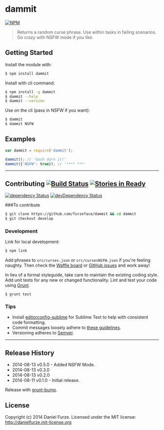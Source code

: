 # dammit
[![NPM](https://nodei.co/npm/dammit.png?downloads=true&downloadRank=true&stars=true)](https://nodei.co/npm/dammit/)

> Returns a random curse phrase. Use within tasks in failing scenarios. Go crazy with NSFW mode if you like.

## Getting Started

Install the module with: 

```sh
$ npm install dammit
```

Install with cli command:

```sh
$ npm install -g dammit
$ dammit --help
$ dammit --version
```

Use on the cli (pass in NSFW if you want):
```sh
$ dammit
$ dammit NSFW
```

## Examples
```js
var dammit = require('dammit');

dammit(); // 'Gosh darn it!'
dammit({'NSFW': true}); // '**** ***'
```

* * *

## Contributing [![Build Status](https://travis-ci.org/furzeface/dammit.svg?branch=master)](https://travis-ci.org/furzeface/dammit) [![Stories in Ready](https://badge.waffle.io/furzeface/dammit.svg?label=ready&title=Ready)](https://waffle.io/furzeface/dammit)

[![dependency Status](https://david-dm.org/furzeface/dammit/status.svg)](https://david-dm.org/furzeface/dammit#info=dependencies)
[![devDependency Status](https://david-dm.org/furzeface/dammit/dev-status.svg)](https://david-dm.org/furzeface/dammit#info=devDependencies)

###To contribute
```sh
$ git clone https://github.com/furzeface/dammit && cd dammit
$ git checkout develop
```

### Development
Link for local development:

```sh
$ npm link
```

Add phrases to `src/curses.json` or `src/cursesNSFW.json` if you're feeling naughty.
Then check the [Waffle board](https://waffle.io/furzeface/dammit) or [GitHub issues](https://github.com/furzeface/dammit/issues) and work away!

In lieu of a formal styleguide, take care to maintain the existing coding style. Add unit tests for any new or changed functionality. Lint and test your code using [Grunt](http://gruntjs.com).

```
$ grunt test
```

### Tips
* Install [editorconfig-sublime](https://github.com/sindresorhus/editorconfig-sublime) for Sublime Text to help with consistent code formatting.
* Commit messages loosely adhere to [these guidelines](https://github.com/angular/angular.js/blob/master/CONTRIBUTING.md#commit).
* Versioning adheres to [Semver](http://semver.org).

* * *

## Release History
- 2014-08-13 v0.5.0 - Added NSFW Mode.
- 2014-08-13 v0.3.0
- 2014-08-13 v0.2.0 
- 2014-08-11 v0.1.0 - Initial release. 

Release with [grunt-bump](https://github.com/vojtajina/grunt-bump).

## License
Copyright (c) 2014 Daniel Furze. Licensed under the MIT license: http://danielfurze.mit-license.org
